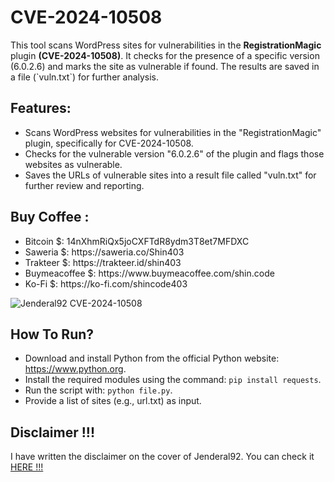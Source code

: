 # CVE-2024-10508

<p>This tool scans WordPress sites for vulnerabilities in the <strong>RegistrationMagic</strong> plugin <strong>(CVE-2024-10508)</strong>. 
It checks for the presence of a specific version (6.0.2.6) and marks the site as vulnerable if found. 
The results are saved in a file (`vuln.txt`) for further analysis.</p>

## Features:
<ul dir="auto">
    <li>Scans WordPress websites for vulnerabilities in the "RegistrationMagic" plugin, specifically for CVE-2024-10508.</li>
    <li>Checks for the vulnerable version "6.0.2.6" of the plugin and flags those websites as vulnerable.</li>
    <li>Saves the URLs of vulnerable sites into a result file called "vuln.txt" for further review and reporting.</li>
</ul>

## Buy Coffee :
<ul dir="auto">
<li>Bitcoin $: 14nXhmRiQx5joCXFTdR8ydm3T8et7MFDXC</li>
<li>Saweria $: https://saweria.co/Shin403</li>
<li>Trakteer $: https://trakteer.id/shin403</li>
<li>Buymeacoffee $: https://www.buymeacoffee.com/shin.code</li>
<li>Ko-Fi $: https://ko-fi.com/shincode403</li>
</ul>

![Jenderal92 CVE-2024-10508](https://github.com/user-attachments/assets/7a5affc7-2400-47e7-b7f4-bd7b880b61fa)


## How To Run?
<ul dir="auto">
<li>Download and install Python from the official Python website: <a href="https://www.python.org">https://www.python.org</a>.</li>
<li>Install the required modules using the command: <code>pip install requests</code>.</li>
<li>Run the script with: <code>python file.py</code>.</li>
<li>Provide a list of sites (e.g., url.txt) as input.</li>
</ul>

## Disclaimer !!!

<p>I have written the disclaimer on the cover of Jenderal92. You can check it <a href="https://github.com/Jenderal92">HERE !!!</a></p>
